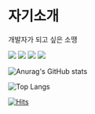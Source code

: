 # 자기소개

개발자가 되고 싶은 소땡

<img src="https://img.shields.io/badge/Python-black?style=flat&logo=Python&logoColor=3776AB"/>

<img src="https://img.shields.io/badge/HTML-black?style=flat&logo=HTML5&logoColor=E34F26"/>

<img src="https://img.shields.io/badge/CSS-black?style=flat&logo=CSS3&logoColor=1572B6"/>

<img src="https://img.shields.io/badge/JS-black?style=flat&logo=JAVASCRIPT&logoColor=F7DF1E"/>

![Anurag's GitHub stats](https://github-readme-stats.vercel.app/api?username=sotthang&show_icons=true&theme=tokyonight)

![Top Langs](https://github-readme-stats.vercel.app/api/top-langs/?username=sotthang&layout=compact&theme=tokyonight)

[![Hits](https://hits.seeyoufarm.com/api/count/incr/badge.svg?url=https%3A%2F%2Fgithub.com%2Fsotthang%2F&count_bg=%2379C83D&title_bg=%23555555&icon=&icon_color=%23E7E7E7&title=hits&edge_flat=false)](https://hits.seeyoufarm.com)
